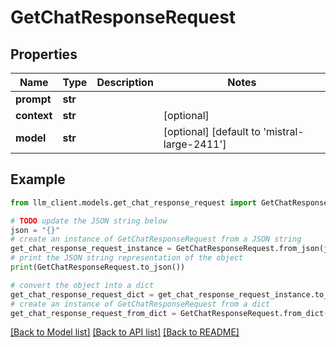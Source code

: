# GetChatResponseRequest


## Properties

Name | Type | Description | Notes
------------ | ------------- | ------------- | -------------
**prompt** | **str** |  |
**context** | **str** |  | [optional]
**model** | **str** |  | [optional] [default to 'mistral-large-2411']

## Example

```python
from llm_client.models.get_chat_response_request import GetChatResponseRequest

# TODO update the JSON string below
json = "{}"
# create an instance of GetChatResponseRequest from a JSON string
get_chat_response_request_instance = GetChatResponseRequest.from_json(json)
# print the JSON string representation of the object
print(GetChatResponseRequest.to_json())

# convert the object into a dict
get_chat_response_request_dict = get_chat_response_request_instance.to_dict()
# create an instance of GetChatResponseRequest from a dict
get_chat_response_request_from_dict = GetChatResponseRequest.from_dict(get_chat_response_request_dict)
```
[[Back to Model list]](../README.md#documentation-for-models) [[Back to API list]](../README.md#documentation-for-api-endpoints) [[Back to README]](../README.md)
